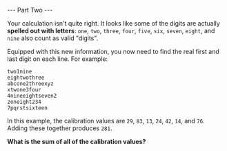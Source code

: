 \-\-\- Part Two \-\-\-

Your calculation isn't quite right. It looks like some of the digits are actually **spelled out with letters**: `one`, `two`, `three`, `four`, `five`, `six`, `seven`, `eight`, and `nine` also count as valid "digits".

Equipped with this new information, you now need to find the real first and last digit on each line. For example:

```
two1nine
eightwothree
abcone2threexyz
xtwone3four
4nineeightseven2
zoneight234
7pqrstsixteen
```

In this example, the calibration values are `29`, `83`, `13`, `24`, `42`, `14`, and `76`. Adding these together produces `281`.

**What is the sum of all of the calibration values?**
